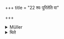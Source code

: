 +++
title = "22 श्वः पूरितेति वा"

+++

<details><summary>Müller</summary>

Or the day when one says, To-morrow it will be full.

#####  Commentary

In that case the day before should be observed as a day of abstinence. The real full moon would then take place in the fore-noon, pūrvāhṇe, of the next day. Abstinence, upavāsa, consists in abstaining from meat and from maithuna, in shaving beard and head, cutting the nails, and, what seems a curious provision, in speaking the truth. See Kāty.-Śrauta-sūtras II, I, 8-12.
</details>

<details><summary>थिते</summary>

श्वः पूरितेति वा २२
</details>
